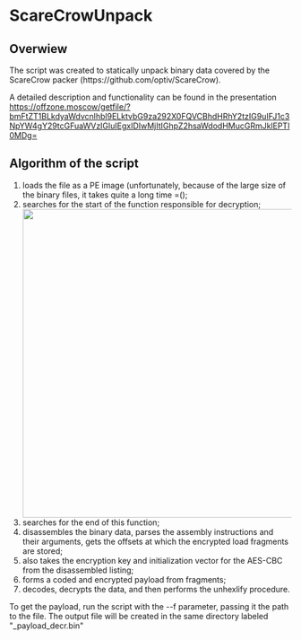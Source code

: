 # ScareCrowUnpack
<h2>Overwiew</h2>
The script was created to statically unpack binary data covered by the ScareCrow packer (https://github.com/optiv/ScareCrow). 

A detailed description and functionality can be found in the presentation https://offzone.moscow/getfile/?bmFtZT1BLkdyaWdvcnlhbl9ELktvbG9za292X0FQVCBhdHRhY2tzIG9uIFJ1c3NpYW4gY29tcGFuaWVzIGluIEgxIDIwMjItIGhpZ2hsaWdodHMucGRmJklEPTI0MDg=

<h2>Algorithm of the script</h2>
<ol>
<li>loads the file as a PE image (unfortunately, because of the large size of the binary files, it takes quite a long time =();</li>
<li>searches for the start of the function responsible for decryption;</li>
<a target="_blank" rel="noopener noreferrer" href="/edb88320h/ScareCrowUnpack/blob/main/images/start.png"><img src="/edb88320h/ScareCrowUnpack/blob/main/images/start.png" width="600" height="550" data-animated-image="" style="max-width: 100%;"></a>
<li>searches for the end of this function;</li>
<a target="_blank" rel="noopener noreferrer" <img src="/edb88320h/ScareCrowUnpack/blob/main/images/end.png" width="600" height="550" data-animated-image="" style="max-width: 100%;"></a>
<li>disassembles the binary data, parses the assembly instructions and their arguments, gets the offsets at which the encrypted load fragments are stored;</li>
<li>also takes the encryption key and initialization vector for the AES-CBC from the disassembled listing;</li>
<li>forms a coded and encrypted payload from fragments;</li>
<li>decodes, decrypts the data, and then performs the unhexlify procedure.</li>
</ol>

To get the payload, run the script with the --f parameter, passing it the path to the file. The output file will be created in the same directory labeled "_payload_decr.bin"

